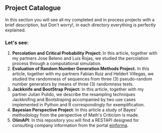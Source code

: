 ## Project Catalogue 
In this section you will see all  my completed and in process projects with a brief description, but Don't worry!, in each directory everything is perfectly explained. 

### Let's see:

1. **Percolation and Critical Probability Project:** In this article, together with my partners Jose Beleno and Luis Rojas, we studied the percolation process through a computational simulation.
2. **Evaluation of Random Number Generation Methods Project.**  In this article, together with my partners Fabian Ruiz and Heldert Villegas, we studied the randomness of sequences from three (3) pseudo-random number generators by means of three (3) randomness tests.
3. **Jackknife and BootStrap Project:** In this article, together with my partner Julian Pulido, we describe the resampling techniques Jackknifing and Bootstraping accompanied by two use cases implemented in Python and R correspondingly for exemplification.
4. **Bayesian Perspective Project**: In this article a study of Bayes' methodology from the perspective of Math's Criticism is made.
5. **OlimAPI**: In this repository you will find a RESTAPI designed for consulting company information from the portal [einforma](https://www.einforma.co/buscador-empresas-empresarios). 



